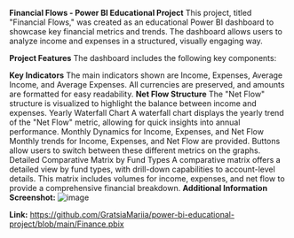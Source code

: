 **Financial Flows - Power BI Educational Project**
This project, titled "Financial Flows," was created as an educational Power BI dashboard to showcase key financial metrics and trends. The dashboard allows users to analyze income and expenses in a structured, visually engaging way.

**Project Features**
The dashboard includes the following key components:

**Key Indicators**
The main indicators shown are Income, Expenses, Average Income, and Average Expenses.
All currencies are preserved, and amounts are formatted for easy readability.
**Net Flow Structure**
The "Net Flow" structure is visualized to highlight the balance between income and expenses.
Yearly Waterfall Chart
A waterfall chart displays the yearly trend of the "Net Flow" metric, allowing for quick insights into annual performance.
Monthly Dynamics for Income, Expenses, and Net Flow
Monthly trends for Income, Expenses, and Net Flow are provided.
Buttons allow users to switch between these different metrics on the graphs.
Detailed Comparative Matrix by Fund Types
A comparative matrix offers a detailed view by fund types, with drill-down capabilities to account-level details.
This matrix includes volumes for income, expenses, and net flow to provide a comprehensive financial breakdown.
**Additional Information**
**Screenshot:** 
![image](https://github.com/user-attachments/assets/47ea00b2-0719-45f3-b235-5eba6d2d63ff)

**Link:**
https://github.com/GratsiaMariia/power-bi-educational-project/blob/main/Finance.pbix
